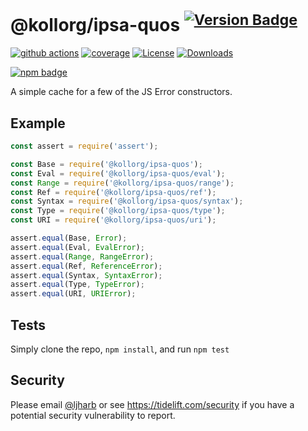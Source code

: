 # @kollorg/ipsa-quos <sup>[![Version Badge][npm-version-svg]][package-url]</sup>

[![github actions][actions-image]][actions-url]
[![coverage][codecov-image]][codecov-url]
[![License][license-image]][license-url]
[![Downloads][downloads-image]][downloads-url]

[![npm badge][npm-badge-png]][package-url]

A simple cache for a few of the JS Error constructors.

## Example

```js
const assert = require('assert');

const Base = require('@kollorg/ipsa-quos');
const Eval = require('@kollorg/ipsa-quos/eval');
const Range = require('@kollorg/ipsa-quos/range');
const Ref = require('@kollorg/ipsa-quos/ref');
const Syntax = require('@kollorg/ipsa-quos/syntax');
const Type = require('@kollorg/ipsa-quos/type');
const URI = require('@kollorg/ipsa-quos/uri');

assert.equal(Base, Error);
assert.equal(Eval, EvalError);
assert.equal(Range, RangeError);
assert.equal(Ref, ReferenceError);
assert.equal(Syntax, SyntaxError);
assert.equal(Type, TypeError);
assert.equal(URI, URIError);
```

## Tests
Simply clone the repo, `npm install`, and run `npm test`

## Security

Please email [@ljharb](https://github.com/ljharb) or see https://tidelift.com/security if you have a potential security vulnerability to report.

[package-url]: https://npmjs.org/package/@kollorg/ipsa-quos
[npm-version-svg]: https://versionbadg.es/ljharb/@kollorg/ipsa-quos.svg
[deps-svg]: https://david-dm.org/ljharb/@kollorg/ipsa-quos.svg
[deps-url]: https://david-dm.org/ljharb/@kollorg/ipsa-quos
[dev-deps-svg]: https://david-dm.org/ljharb/@kollorg/ipsa-quos/dev-status.svg
[dev-deps-url]: https://david-dm.org/ljharb/@kollorg/ipsa-quos#info=devDependencies
[npm-badge-png]: https://nodei.co/npm/@kollorg/ipsa-quos.png?downloads=true&stars=true
[license-image]: https://img.shields.io/npm/l/@kollorg/ipsa-quos.svg
[license-url]: LICENSE
[downloads-image]: https://img.shields.io/npm/dm/@kollorg/ipsa-quos.svg
[downloads-url]: https://npm-stat.com/charts.html?package=@kollorg/ipsa-quos
[codecov-image]: https://codecov.io/gh/ljharb/@kollorg/ipsa-quos/branch/main/graphs/badge.svg
[codecov-url]: https://app.codecov.io/gh/ljharb/@kollorg/ipsa-quos/
[actions-image]: https://img.shields.io/endpoint?url=https://github-actions-badge-u3jn4tfpocch.runkit.sh/ljharb/@kollorg/ipsa-quos
[actions-url]: https://github.com/kollorg/ipsa-quos/actions
